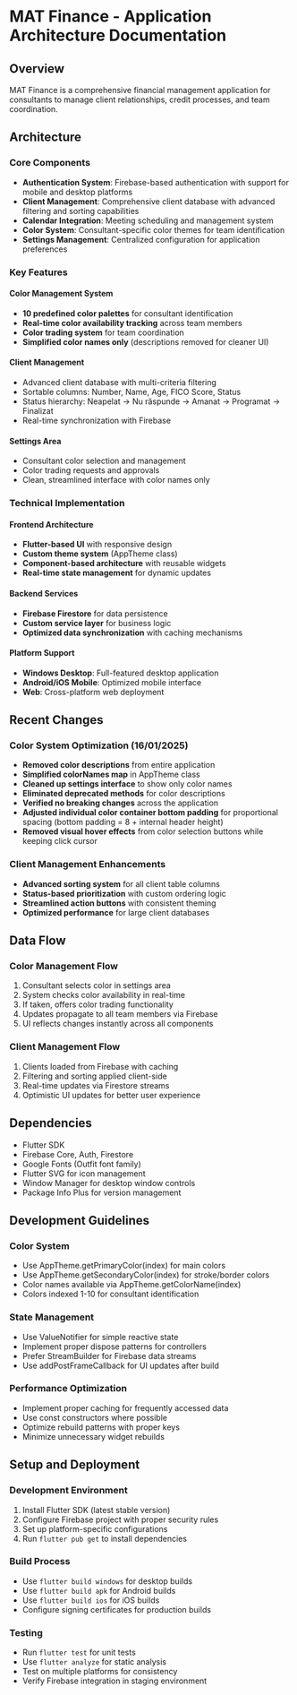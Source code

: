 # MAT Finance - Application Architecture Documentation

## Overview
MAT Finance is a comprehensive financial management application for consultants to manage client relationships, credit processes, and team coordination.

## Architecture

### Core Components
- **Authentication System**: Firebase-based authentication with support for mobile and desktop platforms
- **Client Management**: Comprehensive client database with advanced filtering and sorting capabilities
- **Calendar Integration**: Meeting scheduling and management system
- **Color System**: Consultant-specific color themes for team identification
- **Settings Management**: Centralized configuration for application preferences

### Key Features

#### Color Management System
- **10 predefined color palettes** for consultant identification
- **Real-time color availability tracking** across team members
- **Color trading system** for team coordination
- **Simplified color names only** (descriptions removed for cleaner UI)

#### Client Management
- Advanced client database with multi-criteria filtering
- Sortable columns: Number, Name, Age, FICO Score, Status
- Status hierarchy: Neapelat → Nu răspunde → Amanat → Programat → Finalizat
- Real-time synchronization with Firebase

#### Settings Area
- Consultant color selection and management
- Color trading requests and approvals
- Clean, streamlined interface with color names only

### Technical Implementation

#### Frontend Architecture
- **Flutter-based UI** with responsive design
- **Custom theme system** (AppTheme class)
- **Component-based architecture** with reusable widgets
- **Real-time state management** for dynamic updates

#### Backend Services
- **Firebase Firestore** for data persistence
- **Custom service layer** for business logic
- **Optimized data synchronization** with caching mechanisms

#### Platform Support
- **Windows Desktop**: Full-featured desktop application
- **Android/iOS Mobile**: Optimized mobile interface
- **Web**: Cross-platform web deployment

## Recent Changes

### Color System Optimization (16/01/2025)
- **Removed color descriptions** from entire application
- **Simplified colorNames map** in AppTheme class
- **Cleaned up settings interface** to show only color names
- **Eliminated deprecated methods** for color descriptions
- **Verified no breaking changes** across the application
- **Adjusted individual color container bottom padding** for proportional spacing (bottom padding = 8 + internal header height)
- **Removed visual hover effects** from color selection buttons while keeping click cursor

### Client Management Enhancements
- **Advanced sorting system** for all client table columns
- **Status-based prioritization** with custom ordering logic
- **Streamlined action buttons** with consistent theming
- **Optimized performance** for large client databases

## Data Flow

### Color Management Flow
1. Consultant selects color in settings area
2. System checks color availability in real-time
3. If taken, offers color trading functionality
4. Updates propagate to all team members via Firebase
5. UI reflects changes instantly across all components

### Client Management Flow
1. Clients loaded from Firebase with caching
2. Filtering and sorting applied client-side
3. Real-time updates via Firestore streams
4. Optimistic UI updates for better user experience

## Dependencies
- Flutter SDK
- Firebase Core, Auth, Firestore
- Google Fonts (Outfit font family)
- Flutter SVG for icon management
- Window Manager for desktop window controls
- Package Info Plus for version management

## Development Guidelines

### Color System
- Use AppTheme.getPrimaryColor(index) for main colors
- Use AppTheme.getSecondaryColor(index) for stroke/border colors
- Color names available via AppTheme.getColorName(index)
- Colors indexed 1-10 for consultant identification

### State Management
- Use ValueNotifier for simple reactive state
- Implement proper dispose patterns for controllers
- Prefer StreamBuilder for Firebase data streams
- Use addPostFrameCallback for UI updates after build

### Performance Optimization
- Implement proper caching for frequently accessed data
- Use const constructors where possible
- Optimize rebuild patterns with proper keys
- Minimize unnecessary widget rebuilds

## Setup and Deployment

### Development Environment
1. Install Flutter SDK (latest stable version)
2. Configure Firebase project with proper security rules
3. Set up platform-specific configurations
4. Run `flutter pub get` to install dependencies

### Build Process
- Use `flutter build windows` for desktop builds
- Use `flutter build apk` for Android builds
- Use `flutter build ios` for iOS builds
- Configure signing certificates for production builds

### Testing
- Run `flutter test` for unit tests
- Use `flutter analyze` for static analysis
- Test on multiple platforms for consistency
- Verify Firebase integration in staging environment
